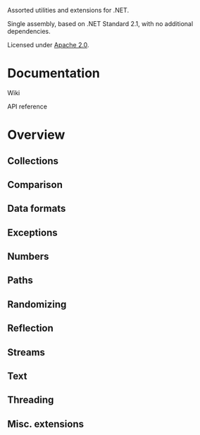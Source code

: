 Assorted utilities and extensions for .NET.

Single assembly, based on .NET Standard 2.1, with no additional dependencies.

Licensed under [Apache 2.0](LICENSE).

# Documentation

Wiki

API reference

# Overview

## Collections

## Comparison

## Data formats

## Exceptions

## Numbers

## Paths

## Randomizing

## Reflection

## Streams

## Text

## Threading

## Misc. extensions

